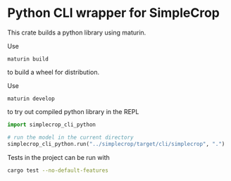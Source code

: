 # Python CLI wrapper for SimpleCrop

This crate builds a python library using maturin.

Use

```
maturin build
```

to build a wheel for distribution.

Use

```
maturin develop
```

to try out compiled python library in the REPL

```python
import simplecrop_cli_python

# run the model in the current directory
simplecrop_cli_python.run("../simplecrop/target/cli/simplecrop", ".")
```

Tests in the project can be run with

```bash
cargo test --no-default-features 
```